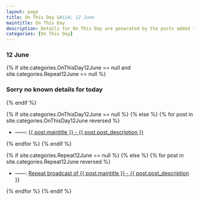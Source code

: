 ```yaml
---
layout: page
title: On This Day &#124; 12 June
maintitle: On This Day
description: Details for On This Day are genarated by the posts added to the website so the content is subject to changes/updates over time.
categories: [On This Day]
---
```


<h3>12 June</h3>

{% if site.categories.OnThisDay12June == null and site.categories.Repeat12June == null %}
  <h3>Sorry no known details for today</h3>
{% endif %}

{% if site.categories.OnThisDay12June == null %}
{% else %}
{% for post in site.categories.OnThisDay12June reversed %}
<ul>
<li> ——: <a href="{{ post.url }}">{{ post.maintitle }} - {{ post.post_description }}</a></li>
</ul>
{% endfor %}
{% endif %}

{% if site.categories.Repeat12June == null %}
{% else %}
{% for post in site.categories.Repeat12June reversed %}
<ul>
<li> ——: <a href="{{ post.url }}">Repeat broadcast of {{ post.maintitle }} - {{ post.post_description }}</a></li>
</ul>
{% endfor %}
{% endif %}
